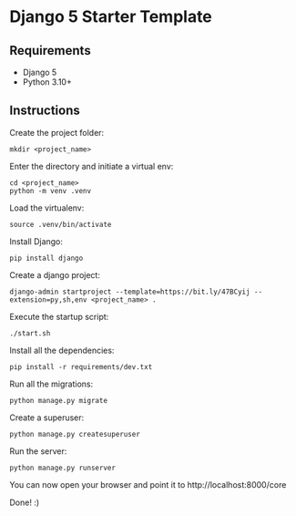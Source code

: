 # Django 5 Starter Template

## Requirements

* Django 5
* Python 3.10+

## Instructions

Create the project folder:

    mkdir <project_name>
    
Enter the directory and initiate a virtual env:

    cd <project_name>
    python -m venv .venv

Load the virtualenv:

    source .venv/bin/activate

Install Django:

    pip install django

Create a django project:

    django-admin startproject --template=https://bit.ly/47BCyij --extension=py,sh,env <project_name> .

Execute the startup script:

    ./start.sh
    
Install all the dependencies:

    pip install -r requirements/dev.txt
    
Run all the migrations:

    python manage.py migrate
    
Create a superuser:

    python manage.py createsuperuser

Run the server:

    python manage.py runserver


You can now open your browser and point it to http://localhost:8000/core

Done! :)